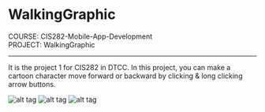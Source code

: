 # WalkingGraphic
COURSE: CIS282-Mobile-App-Development <br> 
PROJECT: WalkingGraphic <br>



----------------------------------------------------------------
It is the project 1 for CIS282 in DTCC. In this project, you can make a cartoon character move forward or backward by clicking &amp; long clicking arrow buttons.

![alt tag](https://github.com/tzupinkuo/WalkingGraphic/blob/master/demo1.JPG)
![alt tag](https://github.com/tzupinkuo/WalkingGraphic/blob/master/demo2.JPG)
![alt tag](https://github.com/tzupinkuo/WalkingGraphic/blob/master/demo3.JPG)






